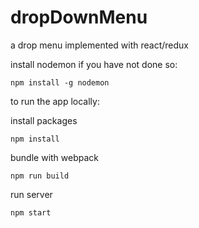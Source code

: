 # dropDownMenu
a drop menu implemented with react/redux

install nodemon if you have not done so:
```
npm install -g nodemon
```

to run the app locally:

install packages
```
npm install
```

bundle with webpack

```
npm run build
```

run server 
```
npm start
```
